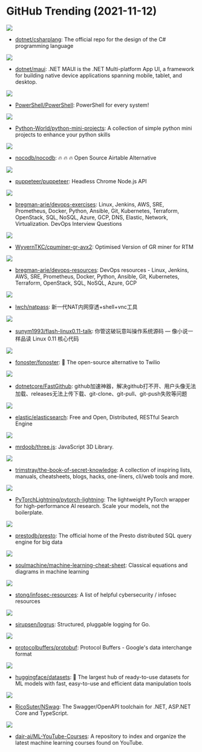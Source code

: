 # GitHub Trending (2021-11-12)

![](https://img.shields.io/badge/C%23-New%2047-green?style=flat-square&logo=appveyor)
- [dotnet/csharplang](https://github.com/dotnet/csharplang): The official repo for the design of the C# programming language

![](https://img.shields.io/badge/C%23-New%2099-green?style=flat-square&logo=appveyor)
- [dotnet/maui](https://github.com/dotnet/maui): .NET MAUI is the .NET Multi-platform App UI, a framework for building native device applications spanning mobile, tablet, and desktop.

![](https://img.shields.io/badge/C%23-New%20128-green?style=flat-square&logo=appveyor)
- [PowerShell/PowerShell](https://github.com/PowerShell/PowerShell): PowerShell for every system!

![](https://img.shields.io/badge/Python-New%20311-green?style=flat-square&logo=appveyor)
- [Python-World/python-mini-projects](https://github.com/Python-World/python-mini-projects): A collection of simple python mini projects to enhance your python skills

![](https://img.shields.io/badge/Vue-New%2037-green?style=flat-square&logo=appveyor)
- [nocodb/nocodb](https://github.com/nocodb/nocodb): 🔥 🔥 🔥 Open Source Airtable Alternative

![](https://img.shields.io/badge/TypeScript-New%2035-green?style=flat-square&logo=appveyor)
- [puppeteer/puppeteer](https://github.com/puppeteer/puppeteer): Headless Chrome Node.js API

![](https://img.shields.io/badge/Python-New%20291-green?style=flat-square&logo=appveyor)
- [bregman-arie/devops-exercises](https://github.com/bregman-arie/devops-exercises): Linux, Jenkins, AWS, SRE, Prometheus, Docker, Python, Ansible, Git, Kubernetes, Terraform, OpenStack, SQL, NoSQL, Azure, GCP, DNS, Elastic, Network, Virtualization. DevOps Interview Questions

![](https://img.shields.io/badge/C-New%2012-green?style=flat-square&logo=appveyor)
- [WyvernTKC/cpuminer-gr-avx2](https://github.com/WyvernTKC/cpuminer-gr-avx2): Optimised Version of GR miner for RTM

![](https://img.shields.io/badge/Groovy-New%2020-green?style=flat-square&logo=appveyor)
- [bregman-arie/devops-resources](https://github.com/bregman-arie/devops-resources): DevOps resources - Linux, Jenkins, AWS, SRE, Prometheus, Docker, Python, Ansible, Git, Kubernetes, Terraform, OpenStack, SQL, NoSQL, Azure, GCP

![](https://img.shields.io/badge/Go-New%20118-green?style=flat-square&logo=appveyor)
- [lwch/natpass](https://github.com/lwch/natpass): 新一代NAT内网穿透+shell+vnc工具

![](https://img.shields.io/badge/C-New%2038-green?style=flat-square&logo=appveyor)
- [sunym1993/flash-linux0.11-talk](https://github.com/sunym1993/flash-linux0.11-talk): 你管这破玩意叫操作系统源码 — 像小说一样品读 Linux 0.11 核心代码

![](https://img.shields.io/badge/JavaScript-New%20344-green?style=flat-square&logo=appveyor)
- [fonoster/fonoster](https://github.com/fonoster/fonoster): 🚀 The open-source alternative to Twilio

![](https://img.shields.io/badge/C%23-New%2076-green?style=flat-square&logo=appveyor)
- [dotnetcore/FastGithub](https://github.com/dotnetcore/FastGithub): github加速神器，解决github打不开、用户头像无法加载、releases无法上传下载、git-clone、git-pull、git-push失败等问题

![](https://img.shields.io/badge/Java-New%2022-green?style=flat-square&logo=appveyor)
- [elastic/elasticsearch](https://github.com/elastic/elasticsearch): Free and Open, Distributed, RESTful Search Engine

![](https://img.shields.io/badge/JavaScript-New%2047-green?style=flat-square&logo=appveyor)
- [mrdoob/three.js](https://github.com/mrdoob/three.js): JavaScript 3D Library.

![](https://img.shields.io/badge/none-New%20123-green?style=flat-square&logo=appveyor)
- [trimstray/the-book-of-secret-knowledge](https://github.com/trimstray/the-book-of-secret-knowledge): A collection of inspiring lists, manuals, cheatsheets, blogs, hacks, one-liners, cli/web tools and more.

![](https://img.shields.io/badge/Python-New%2020-green?style=flat-square&logo=appveyor)
- [PyTorchLightning/pytorch-lightning](https://github.com/PyTorchLightning/pytorch-lightning): The lightweight PyTorch wrapper for high-performance AI research. Scale your models, not the boilerplate.

![](https://img.shields.io/badge/Java-New%2045-green?style=flat-square&logo=appveyor)
- [prestodb/presto](https://github.com/prestodb/presto): The official home of the Presto distributed SQL query engine for big data

![](https://img.shields.io/badge/TeX-New%20184-green?style=flat-square&logo=appveyor)
- [soulmachine/machine-learning-cheat-sheet](https://github.com/soulmachine/machine-learning-cheat-sheet): Classical equations and diagrams in machine learning

![](https://img.shields.io/badge/none-New%2031-green?style=flat-square&logo=appveyor)
- [stong/infosec-resources](https://github.com/stong/infosec-resources): A list of helpful cybersecurity / infosec resources

![](https://img.shields.io/badge/Go-New%2012-green?style=flat-square&logo=appveyor)
- [sirupsen/logrus](https://github.com/sirupsen/logrus): Structured, pluggable logging for Go.

![](https://img.shields.io/badge/C%2B%2B-New%2018-green?style=flat-square&logo=appveyor)
- [protocolbuffers/protobuf](https://github.com/protocolbuffers/protobuf): Protocol Buffers - Google's data interchange format

![](https://img.shields.io/badge/Python-New%20209-green?style=flat-square&logo=appveyor)
- [huggingface/datasets](https://github.com/huggingface/datasets): 🤗 The largest hub of ready-to-use datasets for ML models with fast, easy-to-use and efficient data manipulation tools

![](https://img.shields.io/badge/C%23-New%209-green?style=flat-square&logo=appveyor)
- [RicoSuter/NSwag](https://github.com/RicoSuter/NSwag): The Swagger/OpenAPI toolchain for .NET, ASP.NET Core and TypeScript.

![](https://img.shields.io/badge/none-New%20164-green?style=flat-square&logo=appveyor)
- [dair-ai/ML-YouTube-Courses](https://github.com/dair-ai/ML-YouTube-Courses): A repository to index and organize the latest machine learning courses found on YouTube.

